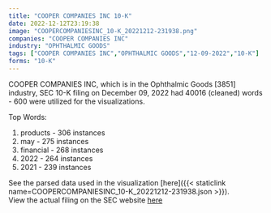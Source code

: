 ```yaml
---
title: "COOPER COMPANIES INC 10-K"
date: 2022-12-12T23:19:38
image: "COOPERCOMPANIESINC_10-K_20221212-231938.png"
companies: "COOPER COMPANIES INC"
industry: "OPHTHALMIC GOODS"
tags: ["COOPER COMPANIES INC","OPHTHALMIC GOODS","12-09-2022","10-K"]
forms: "10-K"
---
```

COOPER COMPANIES INC, which is in the Ophthalmic Goods [3851] industry, SEC 10-K filing on December 09, 2022 had 40016 (cleaned) words - 600 were utilized for the visualizations.

Top Words:
1. products - 306 instances
2. may - 275 instances
3. financial - 268 instances
4. 2022 - 264 instances
5. 2021 - 239 instances


See the parsed data used in the visualization [here]({{< staticlink name=COOPERCOMPANIESINC_10-K_20221212-231938.json >}}).  
View the actual filing on the SEC website [here](https://www.sec.gov/Archives/edgar/data/711404/0000711404-22-000053.txt)
